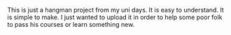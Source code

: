 This is just a hangman project from my uni days. It is easy to understand. It is simple to make. I just wanted to upload it in order to help some poor folk to pass his courses or learn something new.
